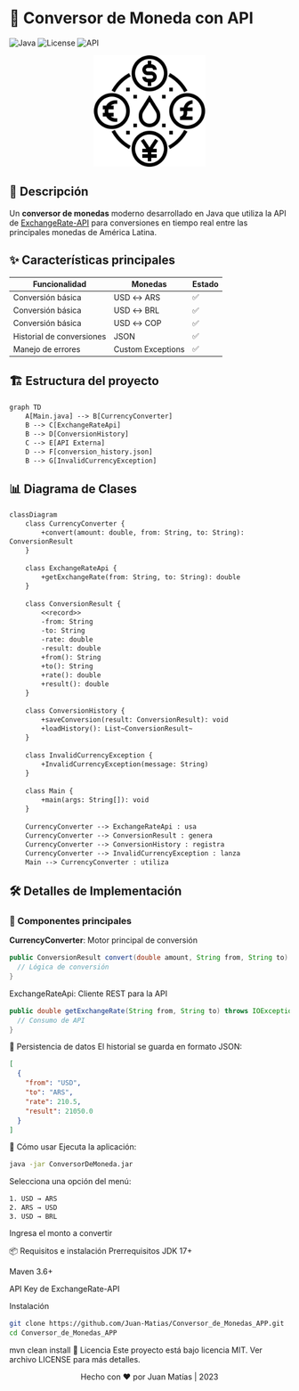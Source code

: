 # 💱 Conversor de Moneda con API

![Java](https://img.shields.io/badge/Java-17%2B-blue?logo=java)
![License](https://img.shields.io/badge/License-MIT-green)
![API](https://img.shields.io/badge/API-ExchangeRate--API-orange)

<div align="center">
  <img src="https://raw.githubusercontent.com/Juan-Matias/Conversor_de_Monedas_APP/main/src/Resource/currency-exchange.svg" width="200" alt="Icono conversor">
</div>

## 📝 Descripción
Un **conversor de monedas** moderno desarrollado en Java que utiliza la API de [ExchangeRate-API](https://www.exchangerate-api.com/) para conversiones en tiempo real entre las principales monedas de América Latina.

## ✨ Características principales
| Funcionalidad | Monedas | Estado |
|--------------|---------|--------|
| Conversión básica | USD ↔ ARS | ✅ |
| Conversión básica | USD ↔ BRL | ✅ |
| Conversión básica | USD ↔ COP | ✅ |
| Historial de conversiones | JSON | ✅ |
| Manejo de errores | Custom Exceptions | ✅ |

## 🏗 Estructura del proyecto

```mermaid
graph TD
    A[Main.java] --> B[CurrencyConverter]
    B --> C[ExchangeRateApi]
    B --> D[ConversionHistory]
    C --> E[API Externa]
    D --> F[conversion_history.json]
    B --> G[InvalidCurrencyException]

```

## 📊 Diagrama de Clases

```mermaid
classDiagram
    class CurrencyConverter {
        +convert(amount: double, from: String, to: String): ConversionResult
    }
    
    class ExchangeRateApi {
        +getExchangeRate(from: String, to: String): double
    }
    
    class ConversionResult {
        <<record>>
        -from: String
        -to: String
        -rate: double
        -result: double
        +from(): String
        +to(): String
        +rate(): double
        +result(): double
    }
    
    class ConversionHistory {
        +saveConversion(result: ConversionResult): void
        +loadHistory(): List~ConversionResult~
    }
    
    class InvalidCurrencyException {
        +InvalidCurrencyException(message: String)
    }
    
    class Main {
        +main(args: String[]): void
    }
    
    CurrencyConverter --> ExchangeRateApi : usa
    CurrencyConverter --> ConversionResult : genera
    CurrencyConverter --> ConversionHistory : registra
    CurrencyConverter --> InvalidCurrencyException : lanza
    Main --> CurrencyConverter : utiliza
```
## 🛠 Detalles de Implementación

### 🔧 Componentes principales

**CurrencyConverter**: Motor principal de conversión  
```java
public ConversionResult convert(double amount, String from, String to) {
  // Lógica de conversión
}
```

ExchangeRateApi: Cliente REST para la API

```java
public double getExchangeRate(String from, String to) throws IOException {
  // Consumo de API
}
```

📂 Persistencia de datos
El historial se guarda en formato JSON:

```json
[
  {
    "from": "USD",
    "to": "ARS",
    "rate": 210.5,
    "result": 21050.0
  }
]
```

🚀 Cómo usar
Ejecuta la aplicación:

```bash
java -jar ConversorDeMoneda.jar
```

Selecciona una opción del menú:
```
1. USD → ARS
2. ARS → USD
3. USD → BRL
````

Ingresa el monto a convertir

📦 Requisitos e instalación
Prerrequisitos
JDK 17+

Maven 3.6+

API Key de ExchangeRate-API

Instalación
```bash
git clone https://github.com/Juan-Matias/Conversor_de_Monedas_APP.git
cd Conversor_de_Monedas_APP
```

mvn clean install
📜 Licencia
Este proyecto está bajo licencia MIT. Ver archivo LICENSE para más detalles.

<div align="center"> Hecho con ❤️ por Juan Matías | 2023 </div> 
